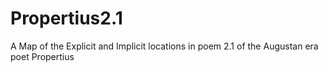 # Propertius2.1
A Map of the Explicit and Implicit locations in poem 2.1 of the Augustan era poet Propertius
